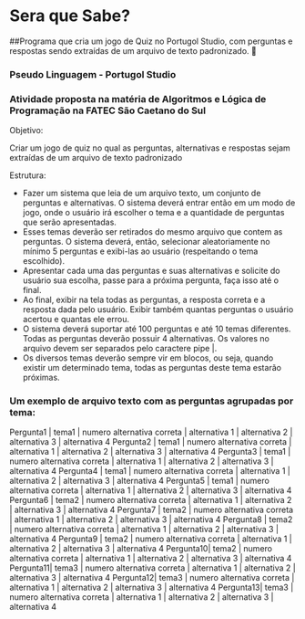 # Sera que Sabe?
##Programa que cria um jogo de Quiz no Portugol Studio, com perguntas e respostas sendo extraídas de um arquivo de texto padronizado. :memo:

### Pseudo Linguagem - Portugol Studio

### Atividade proposta na matéria de Algoritmos e Lógica de Programação na FATEC São Caetano do Sul

Objetivo: 

Criar um jogo de quiz no qual as perguntas, alternativas e respostas sejam extraídas de um arquivo de texto padronizado

Estrutura:

- Fazer um sistema que leia de um arquivo texto, um conjunto de perguntas e alternativas. O sistema deverá entrar então em um modo de jogo, onde o usuário irá escolher o tema e a quantidade de perguntas que serão apresentadas. 
- Esses temas deverão ser retirados do mesmo arquivo que contem as perguntas. O sistema deverá, então, selecionar aleatoriamente no mínimo 5 perguntas e exibi-las ao usuário (respeitando o tema escolhido).
- Apresentar cada uma das perguntas e suas alternativas e solicite do usuário sua escolha, passe para a próxima pergunta, faça isso até o final.
- Ao final, exibir na tela todas as perguntas, a resposta correta e a resposta dada pelo usuário. Exibir também quantas perguntas o usuário acertou e quantas ele errou.
- O sistema deverá suportar até 100 perguntas e até 10 temas diferentes. Todas as perguntas deverão possuir 4 alternativas. Os valores no arquivo devem ser separados pelo caractere pipe |.
- Os diversos temas deverão sempre vir em blocos, ou seja, quando existir um determinado tema, todas as perguntas deste tema estarão próximas.

### Um exemplo de arquivo texto com as perguntas agrupadas por tema:

Pergunta1 | tema1 | numero alternativa correta | alternativa 1 | alternativa 2 | alternativa 3 | alternativa 4
Pergunta2 | tema1 | numero alternativa correta | alternativa 1 | alternativa 2 | alternativa 3 | alternativa 4
Pergunta3 | tema1 | numero alternativa correta | alternativa 1 | alternativa 2 | alternativa 3 | alternativa 4
Pergunta4 | tema1 | numero alternativa correta | alternativa 1 | alternativa 2 | alternativa 3 | alternativa 4
Pergunta5 | tema1 | numero alternativa correta | alternativa 1 | alternativa 2 | alternativa 3 | alternativa 4
Pergunta6 | tema2 | numero alternativa correta | alternativa 1 | alternativa 2 | alternativa 3 | alternativa 4
Pergunta7 | tema2 | numero alternativa correta | alternativa 1 | alternativa 2 | alternativa 3 | alternativa 4
Pergunta8 | tema2 | numero alternativa correta | alternativa 1 | alternativa 2 | alternativa 3 | alternativa 4
Pergunta9 | tema2 | numero alternativa correta | alternativa 1 | alternativa 2 | alternativa 3 | alternativa 4
Pergunta10| tema2 | numero alternativa correta | alternativa 1 | alternativa 2 | alternativa 3 | alternativa 4
Pergunta11| tema3 | numero alternativa correta | alternativa 1 | alternativa 2 | alternativa 3 | alternativa 4
Pergunta12| tema3 | numero alternativa correta | alternativa 1 | alternativa 2 | alternativa 3 | alternativa 4
Pergunta13| tema3 | numero alternativa correta | alternativa 1 | alternativa 2 | alternativa 3 | alternativa 4
